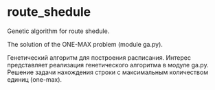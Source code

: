 # route_shedule
 Genetic algorithm for route shedule.
 
 The solution of the ONE-MAX problem (module ga.py).
 
 Генетический алгоритм для построения расписания.
 Интерес представляет реализация генетического алгоритма в модуле ga.py.
 Решение задачи нахождения строки с максимальным количеством единиц (one-max).
 

